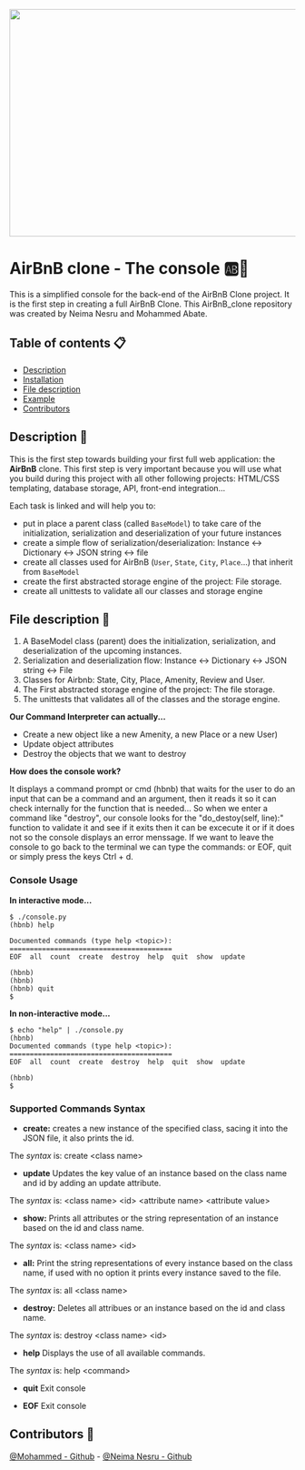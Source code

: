 <p align="center"><img src= "https://media.tenor.com/BAGbC68hRz8AAAAC/airbnb-globe.gif" width="600" height="400"/></p>


# AirBnB clone - The console :ab::rocket:
This is a simplified console for the back-end of the AirBnB Clone project. It is the first step in creating a full AirBnB Clone. This AirBnB_clone repository was created by Neima Nesru and Mohammed Abate.


## Table of contents :clipboard:
- [Description](https://github.com/moha-mame/AirBnB_clone/#description-triangular_ruler)
- [Installation](https://github.com/moha-mame/AirBnB_clone/#installation-floppy_disk)
- [File description](https://github.com/moha-mame/AirBnB_clone/blob/master/README.md#file-description-file_folder)
- [Example](https://github.com/moha-mame/AirBnB_clone#example-computer)
- [Contributors](https://github.com/moha-mame/AirBnB_clone#contributors)


## Description :triangular_ruler:
This is the first step towards building your first full web application: the **AirBnB** clone. This first step is very important because you will use what you build during this project with all other following projects: HTML/CSS templating, database storage, API, front-end integration…

Each task is linked and will help you to:
- put in place a parent class (called `BaseModel`) to take care of the initialization, serialization and deserialization of your future instances
- create a simple flow of serialization/deserialization: Instance <-> Dictionary <-> JSON string <-> file
- create all classes used for AirBnB (`User`, `State`, `City`, `Place`…) that inherit from `BaseModel`
- create the first abstracted storage engine of the project: File storage.
- create all unittests to validate all our classes and storage engine



## File description :file_folder:

1. A BaseModel class (parent) does the initialization, serialization, and deserialization of the upcoming instances.
2. Serialization and deserialization flow: Instance <-> Dictionary <-> JSON string <-> File
3. Classes for Airbnb: State, City, Place, Amenity, Review and User.
4. The First abstracted storage engine of the project: The file storage.
5. The unittests that validates all of the classes and the storage engine.

**Our Command Interpreter can actually...**

* Create a new object like a new Amenity, a new Place or a new User)
* Update object attributes
* Destroy the objects that we want to destroy

**How does the console work?**

It displays a command prompt or cmd (hbnb) that waits for the user to do an input that can be a command and an argument, then it reads it so it can check internally for the function that is needed... So when we enter a command like "destroy", our console looks for the "do_destoy(self, line):" function to validate it and see if it exits then it can be excecute it or if it does not so the console displays an error menssage. If we want to leave the console to go back to the terminal we can type the commands: or EOF, quit or simply press the keys Ctrl + d.

### Console Usage

**In interactive mode...**
~~~
$ ./console.py
(hbnb) help

Documented commands (type help <topic>):
========================================
EOF  all  count  create  destroy  help  quit  show  update

(hbnb)
(hbnb)
(hbnb) quit
$
~~~

**In non-interactive mode...**
~~~
$ echo "help" | ./console.py
(hbnb)
Documented commands (type help <topic>):
========================================
EOF  all  count  create  destroy  help  quit  show  update

(hbnb)
$
~~~

### Supported Commands Syntax

* **create:** creates a new instance of the specified class, sacing it into the JSON file, it also prints the id.

The *syntax* is: create \<class name\>
* **update** Updates the key value of an instance based on the class name and id by adding an update attribute.

The *syntax* is: \<class name\> \<id\> \<attribute name\> \<attribute value\>

* **show:** 	Prints all attributes or the string representation of an instance based on the id and class name.

The *syntax* is: \<class name\> \<id\>

*	**all:**   Print the string representations of every instance based on the class name, if used with no option it prints every instance saved to the file.

The *syntax* is: all \<class name\>

* **destroy:**	Deletes all attribues or an instance based on the id and class name.

The *syntax* is: destroy \<class name\> \<id\>

* **help** 	Displays the use of all available commands.

The *syntax* is: help \<command\>

* **quit** 	Exit console

* **EOF** 	Exit console


## Contributors :two_women_holding_hands:  
[@Mohammed - Github](https://github.com/moha-mame) - [@Neima Nesru - Github](https://github.com/Nemuuuu)
